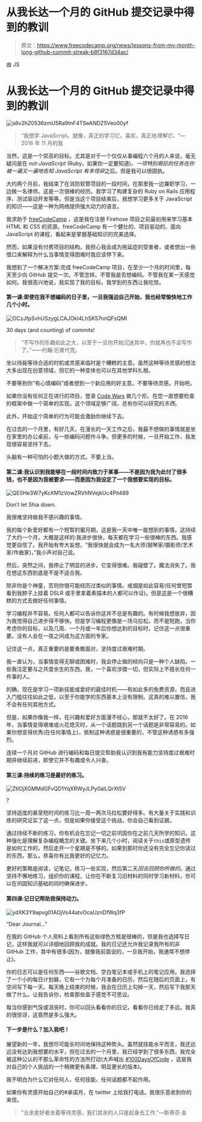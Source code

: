 # 从我长达一个月的 GitHub 提交记录中得到的教训

> 原文：<https://www.freecodecamp.org/news/lessons-from-my-month-long-github-commit-streak-b8f3167d34ac/>

由 JS

# 从我长达一个月的 GitHub 提交记录中得到的教训

![s6v2hZ0536zmU5Ra9tnF4TSeANDZ5Veo00yf](img/b08ceb006607084ec9fac61302d59b24.png)

> “我想学 JavaScript。就像，真正的学习它。喜欢，真正地*理解它。*“—2016 年 11 月的我

当然，这是一个崇高的目标。尤其是对于一个仅仅从事编程六个月的人来说，毫无疑问是在 *not-JavaScript* (Ruby，如果你一定要知道)*。*一项特别艰巨的任务在你被一遍又一遍地告知 JavaScript 有多*怪异*之后。但是我可以很固执。

大约两个月前，我结束了在消防软管项目的一段时间，在那里我一边兼职学习，一边做一名律师。这是一次很棒的经历。我学习了构建复杂的 Ruby on Rails 应用程序、测试驱动开发等等。但是当这个项目结束后，我想学习更多关于 JavaScript 的知识——这是一种为网络提供强大动力的语言。

我求助于 [freeCodeCamp](https://freecodecamp.com) ，这是我在注册 Firehose 项目之前最初用来学习基本 HTML 和 CSS 的资源。freeCodeCamp 有一个健壮的、项目驱动的、面向 JavaScript 的课程，看起来是掌握基础知识的完美选择。

然而，如果没有付费项目的结构，我担心我会成为拖延症的受害者，或者想出一些借口来解释为什么当事情变得困难时我应该停下来。

我想到了一个解决方案:完成 freeCodeCamp 项目，在至少一个月的时间里，每天至少向 GitHub 提交一次。不管怎样。不管我是否想编码。不管我在某一天感觉如何。我很高兴地说，我实现了我的目标。我学到的东西让我吃惊。

#### 第一课:即使在我不想编码的日子里，一旦我强迫自己开始，我也经常愉快地工作几个小时。

![OCzJfpSvhUSzygLCAJOkI4LhSK57nnQFsQMI](img/a3528f9d696a41cb4071b925e39dcf05.png)

30 days (and counting) of commits!

> “不写作的乐趣如此之大，以至于一旦你开始沉迷其中，你就再也不会写作了。”——约翰·厄普代克。

坐以待毙等待合适的时机或灵感来临时是个糟糕的主意。虽然这种等待灵感的想法大多出现在创意领域，但它的一种变体也可以在其他学科扎根。

不要等到你“有心情编码”或者想到一个新应用的好主意。不要等待灵感。开始吧。

如果你没有任何正在进行的项目，登录 [Code Wars](https://codewars.com) 做几个形。在您一直想要检查的框架中做一个简单的实现。这个领域足够广阔，总有你可以研究的*东西*。

此外，开始这个简单的行为可能会激励你继续下去。

在过去的一个月里，有好几天，在漫长的一天工作之后，我最不想做的事情就是坐在家里的办公桌前，与一些编码问题作斗争。但更多的时候，一旦开始工作，我发现很容易坚持下去。

头脑有一种可怕的小题大做的方式。不要上当。

#### 第二课:我认识到我能够在一段时间内致力于某事——不是因为我为此付了很多钱，也不是因为我被要求——而是因为我设定了一个我想要实现的目标。

![QE0He3W7yKcXM1zVowZRVhNVejkUc4Pit489](img/34428b35b5d197ba56c84638a252d0cd.png)

Don’t let Shia down.

我很难坚持做我不感兴趣的事情。

我的每个新爱好都有一个短暂的蜜月期，这是我一天中唯一能想到的事情。这持续了大约一个月，大概是这样的:我进步很快，每天都在学习一些很棒的东西。我感觉更自信了。我开始有夸大妄想。“我很快就会成为一名大师(钢琴家/摄影师/艺术家/作曲家)，”我小声对自己说。

然后，突然之间，我停止了明显的进步。它变得很难。我碰壁了。魔法消失了。我在想这东西到底是不是不适合我。

除非你是个神童，否则你很可能经历过类似的事情。戒烟是如此容易(任何曾短暂看到我脖子上挂着 DSLR 或手里拿着素描本的人都可以作证)。但是这是一个很糟糕的方式去做好任何事情。

学习编程并不容易。任何人都可以告诉你这并不总是有趣的。有时候我想放弃，因为我觉得自己进步得不够快。但是学习编程更像是一场马拉松，而不是短跑，当你考虑你的目标，以及几周、一个月或一年后你想达到的目标时，记住这一点很重要。没有人会在一夜之间成为这方面的专家。

记住这一点，真正重要的是要勇敢面对，坚持度过艰难时期。

我一直认为，当事情变得无聊或困难时，我会停止做的倾向只是一种个人缺陷。一些我注定要与之共度余生的东西。我，一个喜欢涉猎一切，但实际上不擅长任何一件事的人。

的确，现在是学习一项新技能或爱好的最佳时机——有如此多的免费资源，而且进入门槛往往如此之低，以至于你能学的东西基本上没有限制。这真的难以置信，我不会有任何其他方式。

但是，如果你像我一样，在兴趣和爱好方面漫不经心，那就不太好了。在 2016 年，当事情变得艰难或火花熄灭时，从一个话题跳到另一个话题是非常容易的。如果你想变得优秀(在任何事情上)，抵制这种诱惑是很重要的，不管这种诱惑有多强烈。

连续一个月对 GitHub 进行编码和每日提交帮助我认识到我有能力坚持度过艰难时期并继续前进，即使它并不有趣或令人兴奋。

#### 第三课:持续的练习是最好的练习。

![ZtlOjXGMMdGFvQD1YqXRWyJLPy0alLQrXt5V](img/5857d24f0725339380645e44606fd0f4.png)

?

坚持适度的甚至短时间的练习比一周一两次马拉松要好得多。有大量关于实践和训练的研究证实了这一点，但是如果你接受这个挑战，你会自己看到证据。

通过持续不断的练习，你有机会在忘记一切之前巩固你在之前几天所学的知识。这种强化是理解复杂编程概念的关键。坐下来几个小时，阅读关于`this`或原型遗传是如何工作的，然后走开一个星期是不够的。如果到那时你还没有完全忘记你读过的东西，那么，恭喜你有比我更好的记忆力。

更好的策略是阅读，记笔记，练习一些实现，然后第二天*回去回顾你所做的*。通过坚持不懈地练习，组织你的课程，让你在不断复习旧材料的同时学习新材料，你可以在巩固知识基础的同时确保进步。

#### 第四课:记日记帮助我保持动力。

![ydXK3Y9apvg01AOjVs44atvOcaUznDfWq3fP](img/c362b165bbffe38a24b4c561fab5e634.png)

“Dear Journal…”

在我的 GitHub 个人资料上看到所有这些绿色方框是很棒的，但是我也选择写日记，这样我就可以详细地回顾我的成就。我的日记还允许我记录我所有的非 GitHub 工作，其中有很多(因为，就像我前面说的，一旦我开始，我通常不想停止)。

你的日志可以是任何东西——谷歌文档、空白笔记本或手机上的笔记应用。我选择了一个小的每日计划器，它有一个为每个月准备的日历，然后在随后的页面上，有空间写下每一天。每天晚上结束的时候，我会在日历上勾掉一天，然后写下我那天做了什么。让我告诉你，检查那些盒子感觉不可思议。

每当你感到气馁或沮丧时，你可以回头看看你的日记，看看你已经走了多远。我真的很惊讶，这竟然是多么强大。

#### 下一步是什么？加入我吧！

展望新的一年，我想尽可能长时间地保持这种势头。虽然就技能水平而言，我还远远没有达到我想要的水平，但在过去的一个月里，我已经学到了很多东西，我完全被这种公认的不那么革命性的方法所打动(大声喊出 [#100DaysOfCode](https://medium.freecodecamp.com/join-the-100daysofcode-556ddb4579e4#.h37k9z229) ，这是我对自己的个人挑战的一个稍微更有条理、明显更长的版本)。

我不明白为什么它对任何人、任何技能、任何话题都不起作用。

如果你有灵感开始自己的#承诺月，在 twitter 上给我打电话。我很乐意收到你的来信。

> "业余爱好者坐着等待灵感，我们其余的人只是起身去工作."—斯蒂芬·金